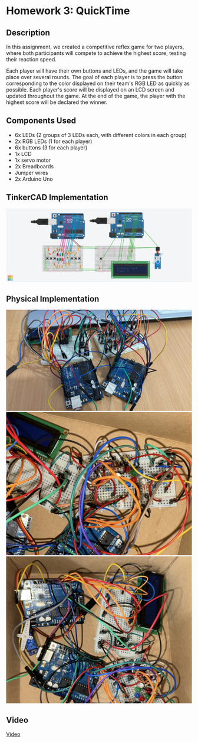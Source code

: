#  Homework 3: QuickTime

## Description
In this assignment, we created a competitive reflex game for two players, where both participants will compete to achieve the highest score, testing their reaction speed.

Each player will have their own buttons and LEDs, and the game will take place over several rounds. The goal of each player is to press the button corresponding to the color displayed on their team's RGB LED as quickly as possible. Each player's score will be displayed on an LCD screen and updated throughout the game. At the end of the game, the player with the highest score will be declared the winner.

## Components Used
* 6x LEDs (2 groups of 3 LEDs each, with different colors in each group)
* 2x RGB LEDs (1 for each player)
* 6x buttons (3 for each player)
* 1x LCD
* 1x servo motor
* 2x Breadboards
* Jumper wires
* 2x Arduino Uno

## TinkerCAD Implementation
![](photos/7e89fc25-9261-4fab-a650-4f6a74843b03.jpg)

## Physical Implementation
![](photos/IMG_8982.PNG)
![](photos/IMG_8983.PNG)
![](photos/IMG_8984.PNG)

## Video
[Video](https://youtu.be/qsjsgxqzRYw)